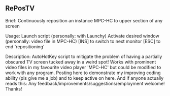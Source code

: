 
RePosTV
-------

Brief:
Continuously reposition an instance MPC-HC to upper section of any screen

Usage:
Launch script (personally: with Launchy)
Activate desired window (personally: video file in MPC-HC)
[INS] to switch to next monitor
[ESC] to end 'repositioning'

Description:
AutoHotKey script to mitigate the problem of having a partially obscured TV screen tucked away in a weird spot!
Works with prominent video files in my favourite video player 'MPC-HC' but could be modified to work with any program.
Posting here to demonstrate my improving coding ability (pls give me a job) and to keep active on here.
And if anyone actually reads this: Any feedback/improvements/suggestions/employment welcome! Thanks!
